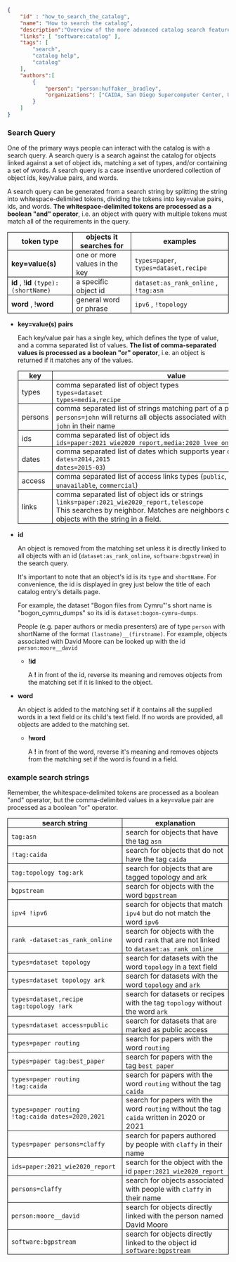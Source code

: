 ~~~json
{
    "id" : "how_to_search_the_catalog",
    "name": "How to search the catalog",
    "description":"Overview of the more advanced catalog search features.",
    "links": [ "software:catalog" ],
    "tags": [
        "search",
        "catalog help",
        "catalog"
    ],
    "authors":[
        {
            "person": "person:huffaker__bradley",
            "organizations": ["CAIDA, San Diego Supercomputer Center, University of California San Diego"]
        }
    ]
}
~~~


### Search Query

One of the primary ways people can interact with the catalog is with a search query. A search query is a search against the catalog for objects linked against a set of object ids, matching a set of types, and/or containing a set of words. A search query is a case insentive unordered collection of object ids, key/value pairs, and words.

A search query can be generated from a search string by splitting the string into whitespace-delimited tokens, dividing the tokens into key=value pairs, ids, and words.  **The whitespace-delimited tokens are processed as a boolean "and" operator**, i.e. an object with query with multiple tokens must match all of the requirements in the query.
<style>
    th, td {
        border: 1px solid black;
        padding: 0 0.5em;
    }
</style>

| token type | objects it searches for | examples |
|------|------------|---------|
| **key=value(s)** | one or more values in the key  | `types=paper`, `types=dataset,recipe` | 
| **id** , !**id**      `(type):(shortName)`  | a specific object id | `dataset:as_rank_online` , `!tag:asn` | 
| **word** , !**word**     | general word or phrase  | `ipv6` , `!topology` |

    
- **key=value(s) pairs** 

   Each key/value pair has a single key, which defines the type of value, and a comma separated list of values. **The list of comma-separated values is processed as a boolean "or" operator**, i.e. an object is returned if it matches any of the values. 

     |   key    |    value     | 
     |----------|--------------|
     |   types  |  comma separated list of object types <br>  `types=dataset` <br> `types=media,recipe`  | 
     |   persons | comma separated list of strings matching part of a person's names <br> `persons=john` will returns all objects associated with a person matching `john` in their name  |  
     |   ids     | comma separated list of object ids <br> `ids=paper:2021_wie2020_report,media:2020_lvee_online_edition_ithena`  |
     | dates | comma separated list of dates which supports year or year-mon <br> `dates=2014,2015` <br> `dates=2015-03`) |
     | access | comma separated list of access links types (`public`, `restricted`, `unavailable`, `commercial`) |
     | links | comma separated list of object ids or strings <br> `links=paper:2021_wie2020_report,telescope` <br>This searches by neighbor.  Matches are neighbors of the id's object or objects with the string in a field.  |

- **id** 

   An object is removed from the matching set unless it is directly linked to all objects with an id (`dataset:as_rank_online`, `software:bgpstream`) in the search query.
   
   It's important to note that an object's id is its `type` and `shortName`.  For convenience, the id is displayed in grey just below the title of each catalog entry's details page.

   For example, the dataset "Bogon files from Cymru"'s short name is "bogon_cymru_dumps" so its id is `dataset:bogon-cymru-dumps`. 

   People (e.g. paper authors or media presenters) are of type `person` with shortName of the format `(lastname)__(firstname)`.  For example, objects associated with David Moore can be looked up with the id `person:moore__david`

    - **!id** 

       A **!** in front of the id, reverse its meaning and removes objects from the matching set if it is linked to the object.

- **word**

   An object is added to the matching set if it contains all the supplied words in a text field or 
   its child's text field. If no words are provided, all objects are added to the matching set.

    - **!word**

       A **!** in front of the word, reverse it's meaning and removes objects from the matching set if the word is found in a field.

### example search strings
Remember, the whitespace-delimited tokens are processed as a boolean "and" operator, but the comma-delimited values in a key=value pair are processed as a boolean "or" operator.

|  search string | explanation | 
|----------------|-------------|
| `tag:asn`| search for objects that have the tag `asn`|
| `!tag:caida`| search for objects that do not have the tag `caida`|
| `tag:topology tag:ark` | search for objects that are tagged topology and ark
| `bgpstream` | search for objects with the word `bgpstream`  | 
| `ipv4 !ipv6` | search for objects that match `ipv4` but do not match the word `ipv6` |
| `rank -dataset:as_rank_online` | search for objects with the word `rank` that are not linked to `dataset:as_rank_online` | 
| `types=dataset topology` | search for datasets with the word `topology` in a text field |
| `types=dataset topology ark` | search for datasets with the word `topology` and `ark` |
| `types=dataset,recipe tag:topology !ark` | search for datasets or recipes with the tag `topology` without the word `ark` | 
| `types=dataset access=public` | search for datasets that are marked as public access |
| `types=paper routing` | search for papers with the word `routing` |
| `types=paper tag:best_paper` | search for papers with the tag `best paper` |
| `types=paper routing !tag:caida` | search for papers with the word `routing` without the tag `caida`|
| `types=paper routing !tag:caida dates=2020,2021` | search for papers with the word `routing` without the tag `caida` written in 2020 or 2021|
| `types=paper persons=claffy` | search for papers authored by people with `claffy` in their name |
| `ids=paper:2021_wie2020_report` | search for the object with the id `paper:2021_wie2020_report` |
| `persons=claffy` | search for objects associated with people with `claffy` in their name |
| `person:moore__david` | search for objects directly linked with the person named David Moore |
| `software:bgpstream` | search for objects directly linked to the object id `software:bgpstream` |
